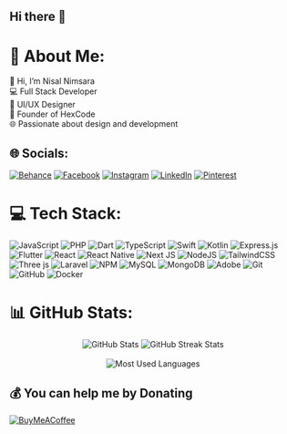 ## Hi there 👋

# 💫 About Me:
👋 Hi, I’m Nisal Nimsara<br>💻 Full Stack Developer<br>🎨 UI/UX Designer<br>🚀 Founder of HexCode<br>🌐 Passionate about design and development


## 🌐 Socials:
[![Behance](https://img.shields.io/badge/Behance-1769ff?logo=behance&logoColor=white)](https://behance.net/ntec) [![Facebook](https://img.shields.io/badge/Facebook-%231877F2.svg?logo=Facebook&logoColor=white)](https://facebook.com/nisal.nimsara.359) [![Instagram](https://img.shields.io/badge/Instagram-%23E4405F.svg?logo=Instagram&logoColor=white)](https://instagram.com/nisal_n_) [![LinkedIn](https://img.shields.io/badge/LinkedIn-%230077B5.svg?logo=linkedin&logoColor=white)](https://linkedin.com/in/nisal-nimsara-886aa722) [![Pinterest](https://img.shields.io/badge/Pinterest-%23E60023.svg?logo=Pinterest&logoColor=white)](https://pinterest.com/nisalnimsara100) 

# 💻 Tech Stack:
![JavaScript](https://img.shields.io/badge/javascript-%23323330.svg?style=flat&logo=javascript&logoColor=%23F7DF1E) ![PHP](https://img.shields.io/badge/php-%23777BB4.svg?style=flat&logo=php&logoColor=white) ![Dart](https://img.shields.io/badge/dart-%230175C2.svg?style=flat&logo=dart&logoColor=white) ![TypeScript](https://img.shields.io/badge/typescript-%23007ACC.svg?style=flat&logo=typescript&logoColor=white) ![Swift](https://img.shields.io/badge/swift-F54A2A?style=flat&logo=swift&logoColor=white) ![Kotlin](https://img.shields.io/badge/kotlin-%237F52FF.svg?style=flat&logo=kotlin&logoColor=white) ![Express.js](https://img.shields.io/badge/express.js-%23404d59.svg?style=flat&logo=express&logoColor=%2361DAFB) ![Flutter](https://img.shields.io/badge/Flutter-%2302569B.svg?style=flat&logo=Flutter&logoColor=white) ![React](https://img.shields.io/badge/react-%2320232a.svg?style=flat&logo=react&logoColor=%2361DAFB) ![React Native](https://img.shields.io/badge/react_native-%2320232a.svg?style=flat&logo=react&logoColor=%2361DAFB) ![Next JS](https://img.shields.io/badge/Next-black?style=flat&logo=next.js&logoColor=white) ![NodeJS](https://img.shields.io/badge/node.js-6DA55F?style=flat&logo=node.js&logoColor=white) ![TailwindCSS](https://img.shields.io/badge/tailwindcss-%2338B2AC.svg?style=flat&logo=tailwind-css&logoColor=white) ![Three js](https://img.shields.io/badge/threejs-black?style=flat&logo=three.js&logoColor=white) ![Laravel](https://img.shields.io/badge/laravel-%23FF2D20.svg?style=flat&logo=laravel&logoColor=white) ![NPM](https://img.shields.io/badge/NPM-%23CB3837.svg?style=flat&logo=npm&logoColor=white) ![MySQL](https://img.shields.io/badge/mysql-4479A1.svg?style=flat&logo=mysql&logoColor=white) ![MongoDB](https://img.shields.io/badge/MongoDB-%234ea94b.svg?style=flat&logo=mongodb&logoColor=white) ![Adobe](https://img.shields.io/badge/adobe-%23FF0000.svg?style=flat&logo=adobe&logoColor=white) ![Git](https://img.shields.io/badge/git-%23F05033.svg?style=flat&logo=git&logoColor=white) ![GitHub](https://img.shields.io/badge/github-%23121011.svg?style=flat&logo=github&logoColor=white) ![Docker](https://img.shields.io/badge/docker-%230db7ed.svg?style=flat&logo=docker&logoColor=white)

# 📊 GitHub Stats:
<div align="center">
  <img src="https://github-readme-stats.vercel.app/api?username=nisalnimsara100&theme=dark&hide_border=false&include_all_commits=false&count_private=false" alt="GitHub Stats" />    
  <img src="https://github-readme-streak-stats.herokuapp.com/?user=nisalnimsara100&theme=dark&hide_border=false" alt="GitHub Streak Stats" /><br/></br>
  <img src="https://github-readme-stats.vercel.app/api/top-langs/?username=nisalnimsara100&theme=dark&hide_border=false&include_all_commits=false&count_private=false&layout=compact" alt="Most Used Languages" />
</div>
</div>



  ## 💰 You can help me by Donating
  [![BuyMeACoffee](https://img.shields.io/badge/Buy%20Me%20a%20Coffee-ffdd00?style=for-the-badge&logo=buy-me-a-coffee&logoColor=black)](https://buymeacoffee.com/nisal_nimsara) 

  
<!-- Proudly created with GPRM ( https://gprm.itsvg.in ) -->
